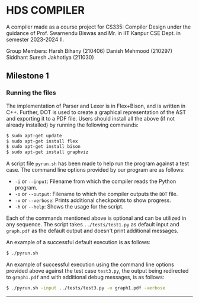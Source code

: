# HDS COMPILER

A compiler made as a course project for CS335: Compiler Design under the guidance of Prof. Swarnendu Biswas and Mr. in IIT Kanpur CSE Dept. in semester 2023-2024 II.

Group Members: Harsh Bihany (210406) Danish Mehmood (210297) Siddhant Suresh Jakhotiya (211030)

## Milestone 1

### Running the files

The implementation of Parser and Lexer is in Flex+Bison, and is written in C++. Further, DOT is used to create a graphical representation of the AST and exporting it to a PDF file. Users should install all the above (if not already installed) by running the following commands:

```bash
$ sudo apt-get update
$ sudo apt-get install flex
$ sudo apt-get install bison
$ sudo apt-get install graphviz
```

A script file `pyrun.sh` has been made to help run the program against a test case. The command line options provided by our program are as follows:

- `-i` or `--input`: Filename from which the compiler reads the Python program.
- `-o` or `--output`: Filename to which the compiler outputs the `DOT` file.
- `-v` or `--verbose`: Prints additional checkpoints to show progress.
- `-h` or `--help`: Shows the usage for the script.

Each of the commands mentioned above is optional and can be utilized in any sequence. The script takes `../tests/test1.py` as default input and `graph.pdf` as the default output and doesn't print additional messages.

An example of a successful default execution is as follows:

```bash
$ ./pyrun.sh 
```

An example of successful execution using the command line options provided above against the test case `test3.py`, the output being redirected to `graph1.pdf` and with additional debug messages, is as follows:


```bash
$ ./pyrun.sh -input ../tests/test3.py -o graph1.pdf -verbose
```

---

